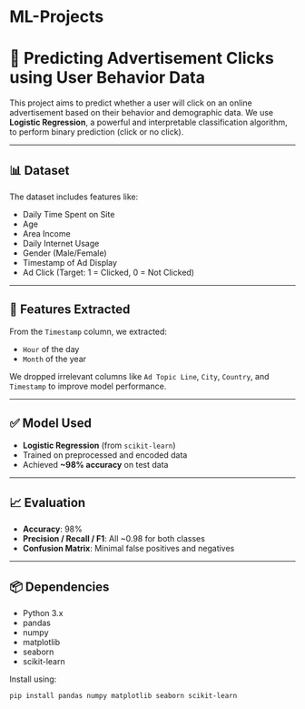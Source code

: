 # ML-Projects
# 🧠 Predicting Advertisement Clicks using User Behavior Data

This project aims to predict whether a user will click on an online advertisement based on their behavior and demographic data. We use **Logistic Regression**, a powerful and interpretable classification algorithm, to perform binary prediction (click or no click).

---

## 📊 Dataset

The dataset includes features like:

- Daily Time Spent on Site
- Age
- Area Income
- Daily Internet Usage
- Gender (Male/Female)
- Timestamp of Ad Display
- Ad Click (Target: 1 = Clicked, 0 = Not Clicked)

---

## 🧪 Features Extracted

From the `Timestamp` column, we extracted:
- `Hour` of the day
- `Month` of the year

We dropped irrelevant columns like `Ad Topic Line`, `City`, `Country`, and `Timestamp` to improve model performance.

---

## ✅ Model Used

- **Logistic Regression** (from `scikit-learn`)
- Trained on preprocessed and encoded data
- Achieved **~98% accuracy** on test data

---

## 📈 Evaluation

- **Accuracy**: 98%
- **Precision / Recall / F1**: All ~0.98 for both classes
- **Confusion Matrix**: Minimal false positives and negatives

---

## 📦 Dependencies

- Python 3.x
- pandas
- numpy
- matplotlib
- seaborn
- scikit-learn

Install using:
```bash
pip install pandas numpy matplotlib seaborn scikit-learn
